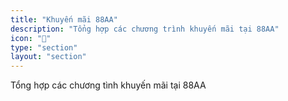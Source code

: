 ```yaml
---
title: "Khuyến mãi 88AA"
description: "Tổng hợp các chương trình khuyến mãi tại 88AA"
icon: "🎁"
type: "section"
layout: "section"
---
```


Tổng hợp các chương tình khuyến mãi tại 88AA